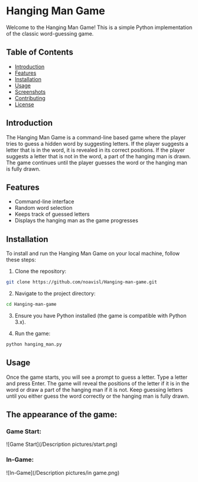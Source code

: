 # Hanging Man Game

Welcome to the Hanging Man Game! This is a simple Python implementation of the classic word-guessing game.

## Table of Contents
- [Introduction](#introduction)
- [Features](#features)
- [Installation](#installation)
- [Usage](#usage)
- [Screenshots](#screenshots)
- [Contributing](#contributing)
- [License](#license)

## Introduction
The Hanging Man Game is a command-line based game where the player tries to guess a hidden word by suggesting letters. If the player suggests a letter that is in the word, it is revealed in its correct positions. If the player suggests a letter that is not in the word, a part of the hanging man is drawn. The game continues until the player guesses the word or the hanging man is fully drawn.

## Features
- Command-line interface
- Random word selection
- Keeps track of guessed letters
- Displays the hanging man as the game progresses

## Installation
To install and run the Hanging Man Game on your local machine, follow these steps:

1. Clone the repository:
 ```sh
 git clone https://github.com/noavisl/Hanging-man-game.git
 ```

2. Navigate to the project directory:
 ```sh
 cd Hanging-man-game
 ```

3. Ensure you have Python installed (the game is compatible with Python 3.x).

4. Run the game:
 ```sh
 python hanging_man.py
 ```

## Usage
Once the game starts, you will see a prompt to guess a letter. Type a letter and press Enter. The game will reveal the positions of the letter if it is in the word or draw a part of the hanging man if it is not. Keep guessing letters until you either guess the word correctly or the hanging man is fully drawn.

## The appearance of the game:
### Game Start:
![Game Start](/Description pictures/start.png)

### In-Game:
![In-Game](/Description pictures/in game.png)

